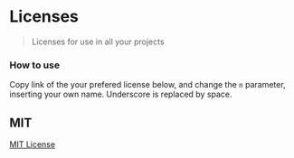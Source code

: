 # Licenses

> Licenses for use in all your projects

### How to use

Copy link of the your prefered license below, and change the `n` parameter, inserting your own name.
Underscore is replaced by space.

## MIT

[MIT License](https://rawgit.com/fdaciuk/licenses.github.io/master/MIT-LICENSE.html?n=Fernando_Daciuk)